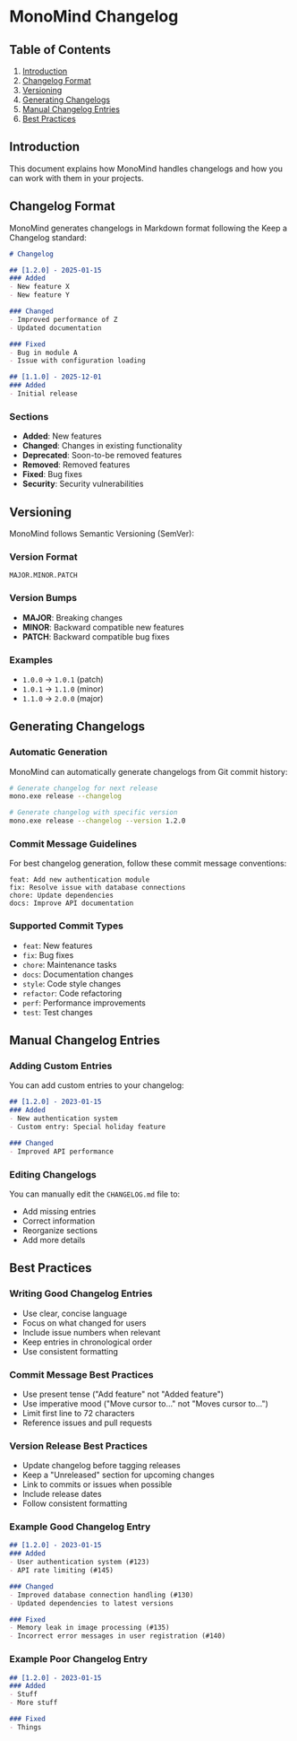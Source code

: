 # MonoMind Changelog

## Table of Contents
1. [Introduction](#introduction)
2. [Changelog Format](#changelog-format)
3. [Versioning](#versioning)
4. [Generating Changelogs](#generating-changelogs)
5. [Manual Changelog Entries](#manual-changelog-entries)
6. [Best Practices](#best-practices)

## Introduction

This document explains how MonoMind handles changelogs and how you can work with them in your projects.

## Changelog Format

MonoMind generates changelogs in Markdown format following the Keep a Changelog standard:

```markdown
# Changelog

## [1.2.0] - 2025-01-15
### Added
- New feature X
- New feature Y

### Changed
- Improved performance of Z
- Updated documentation

### Fixed
- Bug in module A
- Issue with configuration loading

## [1.1.0] - 2025-12-01
### Added
- Initial release
```

### Sections
- **Added**: New features
- **Changed**: Changes in existing functionality
- **Deprecated**: Soon-to-be removed features
- **Removed**: Removed features
- **Fixed**: Bug fixes
- **Security**: Security vulnerabilities

## Versioning

MonoMind follows Semantic Versioning (SemVer):

### Version Format
`MAJOR.MINOR.PATCH`

### Version Bumps
- **MAJOR**: Breaking changes
- **MINOR**: Backward compatible new features
- **PATCH**: Backward compatible bug fixes

### Examples
- `1.0.0` → `1.0.1` (patch)
- `1.0.1` → `1.1.0` (minor)
- `1.1.0` → `2.0.0` (major)

## Generating Changelogs

### Automatic Generation
MonoMind can automatically generate changelogs from Git commit history:

```bash
# Generate changelog for next release
mono.exe release --changelog

# Generate changelog with specific version
mono.exe release --changelog --version 1.2.0
```

### Commit Message Guidelines
For best changelog generation, follow these commit message conventions:

```
feat: Add new authentication module
fix: Resolve issue with database connections
chore: Update dependencies
docs: Improve API documentation
```

### Supported Commit Types
- `feat`: New features
- `fix`: Bug fixes
- `chore`: Maintenance tasks
- `docs`: Documentation changes
- `style`: Code style changes
- `refactor`: Code refactoring
- `perf`: Performance improvements
- `test`: Test changes

## Manual Changelog Entries

### Adding Custom Entries
You can add custom entries to your changelog:

```markdown
## [1.2.0] - 2023-01-15
### Added
- New authentication system
- Custom entry: Special holiday feature

### Changed
- Improved API performance
```

### Editing Changelogs
You can manually edit the `CHANGELOG.md` file to:
- Add missing entries
- Correct information
- Reorganize sections
- Add more details

## Best Practices

### Writing Good Changelog Entries
- Use clear, concise language
- Focus on what changed for users
- Include issue numbers when relevant
- Keep entries in chronological order
- Use consistent formatting

### Commit Message Best Practices
- Use present tense ("Add feature" not "Added feature")
- Use imperative mood ("Move cursor to..." not "Moves cursor to...")
- Limit first line to 72 characters
- Reference issues and pull requests

### Version Release Best Practices
- Update changelog before tagging releases
- Keep a "Unreleased" section for upcoming changes
- Link to commits or issues when possible
- Include release dates
- Follow consistent formatting

### Example Good Changelog Entry
```markdown
## [1.2.0] - 2023-01-15
### Added
- User authentication system (#123)
- API rate limiting (#145)

### Changed
- Improved database connection handling (#130)
- Updated dependencies to latest versions

### Fixed
- Memory leak in image processing (#135)
- Incorrect error messages in user registration (#140)
```

### Example Poor Changelog Entry
```markdown
## [1.2.0] - 2023-01-15
### Added
- Stuff
- More stuff

### Fixed
- Things
```